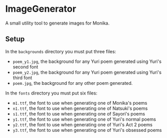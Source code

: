 # ImageGenerator #

A small utility tool to generate images for Monika.

## Setup ##

In the `backgrounds` directory you must put three files:
- `poem_y1.jpg`, the background for any Yuri poem generated using Yuri's
   second font
- `poem_y2.jpg`, the background for any Yuri poem generated using Yuri's
   third font
- `poem.jpg`, the background for any other poem generated.

In the `fonts` directory you must put six files:
- `m1.ttf`, the font to use when generating one of Monika's poems
- `n1.ttf`, the font to use when generating one of Natsuki's poems
- `s1.ttf`, the font to use when generating one of Sayori's poems
- `y1.ttf`, the font to use when generating one of Yuri's normal poems
- `y2.ttf`, the font to use when generating one of Yuri's Act 2 poems
- `y3.ttf`, the font to use when generating one of Yuri's obsessed poems